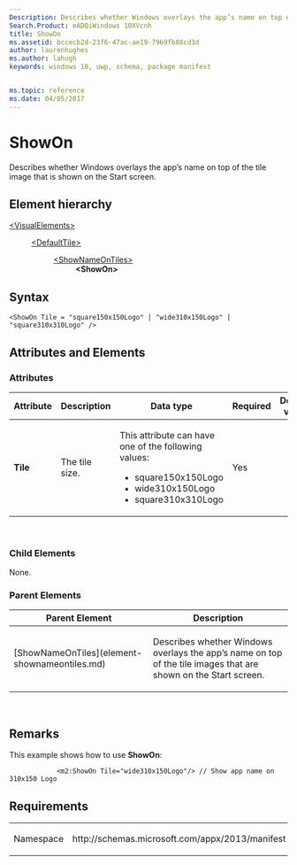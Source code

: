 ```yaml
---
Description: Describes whether Windows overlays the app’s name on top of the tile image that is shown on the Start screen.
Search.Product: eADQiWindows 10XVcnh
title: ShowOn
ms.assetid: bccecb2d-23f6-47ac-ae19-7969fb88cd3d
author: laurenhughes
ms.author: lahugh
keywords: windows 10, uwp, schema, package manifest


ms.topic: reference
ms.date: 04/05/2017
---
```


# ShowOn

Describes whether Windows overlays the app’s name on top of the tile image that is shown on the Start screen.

## Element hierarchy

<dl>
<dt><a href="element-visualelements.md">&lt;VisualElements&gt;</a></dt>
<dd>
<dl>
<dt><a href="element-defaulttile.md">&lt;DefaultTile&gt;</a></dt>
<dd>
<dl>
<dt><a href="element-shownameontiles.md">&lt;ShowNameOnTiles&gt;</a></dt>
<dd><b>&lt;ShowOn&gt;</b></dd>
</dl>
</dd>
</dl>
</dd>
</dl>

## Syntax

``` syntax
<ShowOn Tile = "square150x150Logo" | "wide310x150Logo" | "square310x310Logo" />
```

## Attributes and Elements


### Attributes

<table>
<colgroup>
<col width="20%" />
<col width="20%" />
<col width="20%" />
<col width="20%" />
<col width="20%" />
</colgroup>
<thead>
<tr class="header">
<th>Attribute</th>
<th>Description</th>
<th>Data type</th>
<th>Required</th>
<th>Default value</th>
</tr>
</thead>
<tbody>
<tr class="odd">
<td><strong>Tile</strong></td>
<td><p>The tile size.</p></td>
<td><p>This attribute can have one of the following values:</p>
<ul>
<li>square150x150Logo</li>
<li>wide310x150Logo</li>
<li>square310x310Logo</li>
</ul></td>
<td>Yes</td>
<td></td>
</tr>
</tbody>
</table>

 

### Child Elements

None.

### Parent Elements

<table>
<colgroup>
<col width="50%" />
<col width="50%" />
</colgroup>
<thead>
<tr class="header">
<th>Parent Element</th>
<th>Description</th>
</tr>
</thead>
<tbody>
<tr class="odd">
<td>[ShowNameOnTiles](element-shownameontiles.md)</td>
<td><p>Describes whether Windows overlays the app’s name on top of the tile images that are shown on the Start screen.</p></td>
</tr>
</tbody>
</table>

 

## Remarks

This example shows how to use **ShowOn**:

``` syntax
            <m2:ShowOn Tile="wide310x150Logo"/> // Show app name on 310x150 Logo
```

## Requirements

<table>
<colgroup>
<col width="50%" />
<col width="50%" />
</colgroup>
<tbody>
<tr class="odd">
<td><p>Namespace</p></td>
<td><p>http://schemas.microsoft.com/appx/2013/manifest</p></td>
</tr>
</tbody>
</table>

 

 



